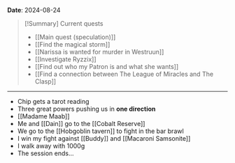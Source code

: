**Date**: 2024-08-24

> [!Summary] Current quests
> - [[Main quest (speculation)]]
> - [[Find the magical storm]]
> - [[Narissa is wanted for murder in Westruun]]
> - [[Investigate Ryzzix]]
> - [[Find out who my Patron is and what she wants]]
> - [[Find a connection between The League of Miracles and The Clasp]]

---
- Chip gets a tarot reading
- Three great powers pushing us in **one direction**
- [[Madame Maab]]
- Me and [[Dain]] go to the [[Cobalt Reserve]]
- We go to the [[Hobgoblin tavern]] to fight in the bar brawl
- I win my fight against [[Buddy]] and [[Macaroni Samsonite]]
- I walk away with 1000g
- The session ends...
